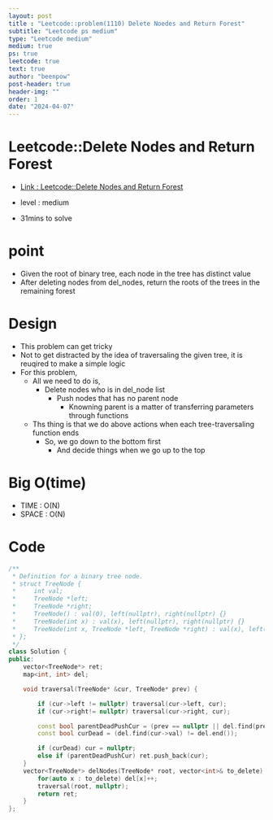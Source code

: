 ```yaml
---
layout: post
title : "Leetcode::problem(1110) Delete Noedes and Return Forest"
subtitle: "Leetcode ps medium"
type: "Leetcode medium"
medium: true
ps: true
leetcode: true
text: true
author: "beenpow"
post-header: true
header-img: ""
order: 1
date: "2024-04-07"
---
```


# Leetcode::Delete Nodes and Return Forest
- [Link : Leetcode::Delete Nodes and Return Forest](https://leetcode.com/problems/delete-nodes-and-return-forest/)

- level : medium
- 31mins to solve

# point
- Given the root of binary tree, each node in the tree has distinct value
- After deleting nodes from del_nodes, return the roots of the trees in the remaining forest

# Design
- This problem can get tricky
- Not to get distracted by the idea of traversaling the given tree, it is reuqired to make a simple logic
- For this problem, 
  - All we need to do is,
	  - Delete nodes who is in del_node list
		- Push nodes that has no parent node
		  - Knowning parent is a matter of transferring parameters through functions
  - Ths thing is that we do above actions when each tree-traversaling function ends
	  - So, we go down to the bottom first
		- And decide things when we go up to the top

# Big O(time)
- TIME : O(N)
- SPACE : O(N)

# Code

```cpp
/**
 * Definition for a binary tree node.
 * struct TreeNode {
 *     int val;
 *     TreeNode *left;
 *     TreeNode *right;
 *     TreeNode() : val(0), left(nullptr), right(nullptr) {}
 *     TreeNode(int x) : val(x), left(nullptr), right(nullptr) {}
 *     TreeNode(int x, TreeNode *left, TreeNode *right) : val(x), left(left), right(right) {}
 * };
 */
class Solution {
public:
    vector<TreeNode*> ret;
    map<int, int> del;

    void traversal(TreeNode* &cur, TreeNode* prev) {

        if (cur->left != nullptr) traversal(cur->left, cur);
        if (cur->right!= nullptr) traversal(cur->right, cur);

        const bool parentDeadPushCur = (prev == nullptr || del.find(prev->val) != del.end()) ? true : false;
        const bool curDead = (del.find(cur->val) != del.end());

        if (curDead) cur = nullptr;
        else if (parentDeadPushCur) ret.push_back(cur);
    }
    vector<TreeNode*> delNodes(TreeNode* root, vector<int>& to_delete) {
        for(auto x : to_delete) del[x]++;
        traversal(root, nullptr);
        return ret;
    }
};
```
